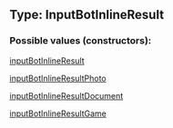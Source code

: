 ## Type: InputBotInlineResult  

### Possible values (constructors):

[inputBotInlineResult](../constructors/inputBotInlineResult.md)  

[inputBotInlineResultPhoto](../constructors/inputBotInlineResultPhoto.md)  

[inputBotInlineResultDocument](../constructors/inputBotInlineResultDocument.md)  

[inputBotInlineResultGame](../constructors/inputBotInlineResultGame.md)  

